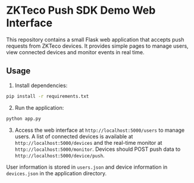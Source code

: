 # ZKTeco Push SDK Demo Web Interface

This repository contains a small Flask web application that accepts push
requests from ZKTeco devices. It provides simple pages to manage users,
view connected devices and monitor events in real time.

## Usage

1. Install dependencies:

```bash
pip install -r requirements.txt
```

2. Run the application:

```bash
python app.py
```

3. Access the web interface at `http://localhost:5000/users` to manage users.
   A list of connected devices is available at `http://localhost:5000/devices`
   and the real-time monitor at `http://localhost:5000/monitor`.
   Devices should POST push data to `http://localhost:5000/device/push`.

User information is stored in `users.json` and device information in
`devices.json` in the application directory.
